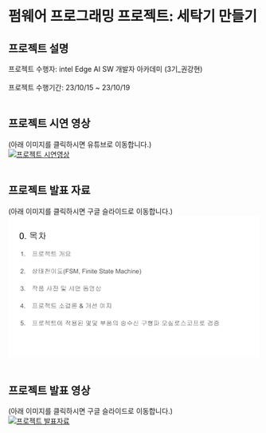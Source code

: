 펌웨어 프로그래밍 프로젝트: 세탁기 만들기
==========
## 프로젝트 설명
프로젝트 수행자: intel Edge AI SW 개발자 아카데미 (3기_권강현)<br>
<br>
프로젝트 수행기간: 23/10/15 ~ 23/10/19<br>
<br>

## 프로젝트 시연 영상
(아래 이미지를 클릭하시면 유튜브로 이동합니다.)<br>
[![프로젝트 시연영상](http://img.youtube.com/vi/58fGxxrwpnQ/0.jpg)](https://youtu.be/58fGxxrwpnQ)<br>
<br>

## 프로젝트 발표 자료
(아래 이미지를 클릭하시면 구글 슬라이드로 이동합니다.)<br>
[![프로젝트 발표자료](./project_ppt_thumbnail.jpg)](https://docs.google.com/presentation/d/10V333uApeK11jBF7PNYokLzSHVcmj0B7Nhg3YjQDHO4/edit?usp=sharing)<br>
<br>

## 프로젝트 발표 영상
(아래 이미지를 클릭하시면 구글 슬라이드로 이동합니다.)<br>
[![프로젝트 발표자료](http://img.youtube.com/watch?v=McwAPPPH1eI/0.jpg)](https://www.youtube.com/watch?v=McwAPPPH1eI)<br>
<br>
